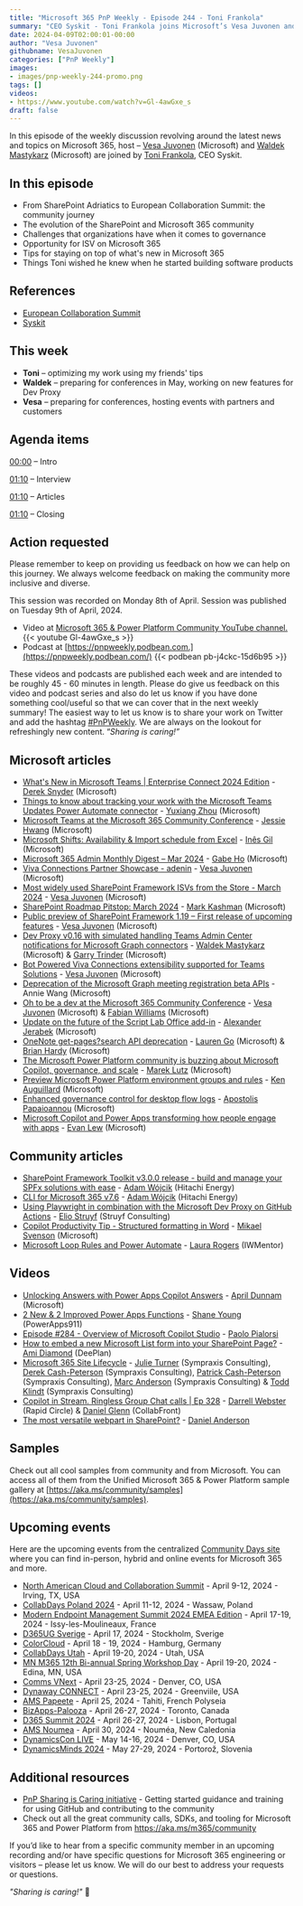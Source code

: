 ```yaml
---
title: "Microsoft 365 PnP Weekly - Episode 244 - Toni Frankola"
summary: "CEO Syskit - Toni Frankola joins Microsoft’s Vesa Juvonen and Waldek Mastykarz in a discussion on his career path and community involvement."
date: 2024-04-09T02:00:01-00:00
author: "Vesa Juvonen"
githubname: VesaJuvonen
categories: ["PnP Weekly"]
images:
- images/pnp-weekly-244-promo.png
tags: []
videos:
- https://www.youtube.com/watch?v=Gl-4awGxe_s
draft: false
---
```


In this episode of the weekly discussion revolving around the latest news and topics on Microsoft 365, host – [Vesa Juvonen](http://twitter.com/vesajuvonen) (Microsoft) and [Waldek Mastykarz](http://twitter.com/waldekm) (Microsoft) are joined by [Toni Frankola](https://twitter.com/tonifrankola), CEO Syskit.

## In this episode

- From SharePoint Adriatics to European Collaboration Summit: the community journey
- The evolution of the SharePoint and Microsoft 365 community
- Challenges that organizations have when it comes to governance
- Opportunity for ISV on Microsoft 365
- Tips for staying on top of what's new in Microsoft 365
- Things Toni wished he knew when he started building software products

## References

- [European Collaboration Summit](https://collabsummit.eu)
- [Syskit](https://www.syskit.com/)

## This week

- **Toni** – optimizing my work using my friends' tips
- **Waldek** – preparing for conferences in May, working on new features for Dev Proxy
- **Vesa** – preparing for conferences, hosting events with partners and customers

## Agenda items

[00:00](https://www.youtube.com/watch?v=Gl-4awGxe_s&t=0s) – Intro

[01:10](https://www.youtube.com/watch?v=Gl-4awGxe_s&t=72s) – Interview

[01:10](https://www.youtube.com/watch?v=Gl-4awGxe_s&t=2426s) – Articles

[01:10](https://www.youtube.com/watch?v=Gl-4awGxe_s&t=3477s) – Closing

## Action requested

Please remember to keep on providing us feedback on how we can help on this journey. We always welcome feedback on making the community more inclusive and diverse.

This session was recorded on Monday 8th of April. Session was published on Tuesday 9th of April, 2024.

*   Video at [Microsoft 365 & Power Platform Community YouTube channel.](https://aka.ms/m365pnp-videos)
    {{< youtube Gl-4awGxe_s >}}
*   Podcast at [https://pnpweekly.podbean.com.](https://pnpweekly.podbean.com/)
    {{< podbean pb-j4ckc-15d6b95 >}}

These videos and podcasts are published each week and are intended to be roughly 45 - 60 minutes in length.  Please do give us feedback on this video and podcast series and also do let us know if you have done something cool/useful so that we can cover that in the next weekly summary! The easiest way to let us know is to share your work on Twitter and add the hashtag [#PnPWeekly](https://twitter.com/search?q=%23pnpweekly). We are always on the lookout for refreshingly new content. “_Sharing is caring!”_ 

## Microsoft articles

* [What's New in Microsoft Teams | Enterprise Connect 2024 Edition](https://techcommunity.microsoft.com/t5/microsoft-teams-blog/what-s-new-in-microsoft-teams-enterprise-connect-2024-edition/ba-p/4090711) - [Derek Snyder](https://www.linkedin.com/in/dereklsnyder/) (Microsoft)
* [Things to know about tracking your work with the Microsoft Teams Updates Power Automate connector](https://techcommunity.microsoft.com/t5/microsoft-teams-blog/things-to-know-about-tracking-your-work-with-the-microsoft-teams/ba-p/4100484) - [Yuxiang Zhou](https://www.linkedin.com/in/yuxiangzhou2013/) (Microsoft)
* [Microsoft Teams at the Microsoft 365 Community Conference](https://techcommunity.microsoft.com/t5/microsoft-teams-blog/microsoft-teams-at-the-microsoft-365-community-conference/ba-p/4105608) - [Jessie Hwang](https://www.linkedin.com/in/jessiehwang/) (Microsoft)
* [Microsoft Shifts: Availability & Import schedule from Excel](https://techcommunity.microsoft.com/t5/microsoft-teams-blog/microsoft-shifts-availability-amp-import-schedule-from-excel/ba-p/4104192) - [Inês Gil](https://www.linkedin.com/in/inesmarquesgil/) (Microsoft)
* [Microsoft 365 Admin Monthly Digest – Mar 2024](https://techcommunity.microsoft.com/t5/microsoft-365-blog/microsoft-365-admin-monthly-digest-mar-2024/ba-p/4099121) - [Gabe Ho](https://www.linkedin.com/in/gabrielhoky/) (Microsoft)
* [Viva Connections Partner Showcase - adenin](https://techcommunity.microsoft.com/t5/viva-connections-blog/viva-connections-partner-showcase-adenin/ba-p/4105487) - [Vesa Juvonen](https://www.linkedin.com/in/vesajuvonen/) (Microsoft)
* [Most widely used SharePoint Framework ISVs from the Store - March 2024](https://techcommunity.microsoft.com/t5/microsoft-sharepoint-blog/most-widely-used-sharepoint-framework-isvs-from-the-store-march/ba-p/4108405) - [Vesa Juvonen](https://www.linkedin.com/in/vesajuvonen/) (Microsoft)
* [SharePoint Roadmap Pitstop: March 2024](https://techcommunity.microsoft.com/t5/microsoft-sharepoint-blog/sharepoint-roadmap-pitstop-march-2024/ba-p/4101910) - [Mark Kashman](https://www.linkedin.com/in/mark-kashman/) (Microsoft)
* [Public preview of SharePoint Framework 1.19 – First release of upcoming features](https://devblogs.microsoft.com/microsoft365dev/public-preview-of-sharepoint-framework-1-19-first-release-of-upcoming-features/) - [Vesa Juvonen](https://www.linkedin.com/in/vesajuvonen/) (Microsoft)
* [Dev Proxy v0.16 with simulated handling Teams Admin Center notifications for Microsoft Graph connectors](https://devblogs.microsoft.com/microsoft365dev/dev-proxy-v0-16-with-simulated-handling-teams-admin-center-notifications-for-microsoft-graph-connectors/) - [Waldek Mastykarz](https://www.linkedin.com/in/waldekmastykarz/) (Microsoft) & [Garry Trinder](https://www.linkedin.com/in/garry-trinder/) (Microsoft)
* [Bot Powered Viva Connections extensibility supported for Teams Solutions](https://devblogs.microsoft.com/microsoft365dev/bot-powered-viva-connections-extensibility-supported-for-teams-solutions/) - [Vesa Juvonen](https://www.linkedin.com/in/vesajuvonen/) (Microsoft)
* [Deprecation of the Microsoft Graph meeting registration beta APIs](https://devblogs.microsoft.com/microsoft365dev/deprecation-of-the-microsoft-graph-meeting-registration-beta-apis/) - Annie Wang (Microsoft)
* [Oh to be a dev at the Microsoft 365 Community Conference](https://devblogs.microsoft.com/microsoft365dev/oh-to-be-a-dev-at-the-microsoft-365-community-conference/) - [Vesa Juvonen](https://www.linkedin.com/in/vesajuvonen/) (Microsoft) & [Fabian Williams](https://www.linkedin.com/in/fabiangwilliams/) (Microsoft)
* [Update on the future of the Script Lab Office add-in](https://devblogs.microsoft.com/microsoft365dev/update-on-the-future-of-the-script-lab-office-add-in/) - [Alexander Jerabek](https://www.linkedin.com/in/alexander-jerabek-201039206/) (Microsoft)
* [OneNote get-pages?search API deprecation](https://devblogs.microsoft.com/microsoft365dev/onenote-get-pagessearch-api-deprecation/) - [Lauren Go](https://www.linkedin.com/in/golauren/) (Microsoft) & [Brian Hardy](https://www.linkedin.com/in/brianhardy/) (Microsoft)
* [The Microsoft Power Platform community is buzzing about Microsoft Copilot, governance, and scale](https://www.microsoft.com/en-us/power-platform/blog/2024/03/28/the-microsoft-power-platform-community-is-buzzing-about-microsoft-copilot-governance-and-scale/) - [Marek Lutz](https://www.linkedin.com/in/mareklutz/) (Microsoft)
* [Preview Microsoft Power Platform environment groups and rules](https://www.microsoft.com/en-us/power-platform/blog/2024/04/04/increase-efficiency-with-microsoft-power-platform-governance-features/) - [Ken Auguillard](https://www.linkedin.com/in/kenric-auguillard-15961b27/) (Microsoft)
* [Enhanced governance control for desktop flow logs](https://powerautomate.microsoft.com/en-us/blog/enhanced-governance-control-for-desktop-flow-logs/) - [Apostolis Papaioannou](https://www.linkedin.com/in/appapaio/) (Microsoft)
* [Microsoft Copilot and Power Apps transforming how people engage with apps](https://powerapps.microsoft.com/en-us/blog/microsoft-copilot-and-power-apps-transforming-how-people-engage-with-apps/) - [Evan Lew](https://www.linkedin.com/in/evanlew/) (Microsoft)

## Community articles

* [SharePoint Framework Toolkit v3.0.0 release - build and manage your SPFx solutions with ease](https://pnp.github.io/blog/post/spfx-toolkit-vscode-v-3-0-release/) - [Adam Wójcik](https://www.linkedin.com/in/adam-w%C3%B3jcik-9b7777a6/) (Hitachi Energy)
* [CLI for Microsoft 365 v7.6](https://pnp.github.io/blog/cli-for-microsoft-365/cli-for-microsoft-365-v7-6/) - [Adam Wójcik](https://www.linkedin.com/in/adam-w%C3%B3jcik-9b7777a6/) (Hitachi Energy)
* [Using Playwright in combination with the Microsoft Dev Proxy on GitHub Actions](https://www.eliostruyf.com/playwright-microsoft-dev-proxy-github-actions/) - [Elio Struyf](https://www.linkedin.com/in/estruyf/) (Struyf Consulting)
* [Copilot Productivity Tip - Structured formatting in Word](https://www.techmikael.com/2024/03/copilot-productivity-tip-structured.html) - [Mikael Svenson](https://www.linkedin.com/in/mikaels/) (Microsoft)
* [Microsoft Loop Rules and Power Automate](https://wonderlaura.com/2024/03/31/microsoft-loop-rules-and-power-automate/) - [Laura Rogers](https://www.linkedin.com/in/sharepointguru/) (IWMentor)

## Videos

* [Unlocking Answers with Power Apps Copilot Answers](https://www.youtube.com/watch?v=R1QPXY2y3C8) - [April Dunnam](https://www.linkedin.com/in/aprildunnam/) (Microsoft)
* [2 New & 2 Improved Power Apps Functions](https://www.youtube.com/watch?v=APCeZxcIpdg) - [Shane Young](https://www.linkedin.com/in/cincyshane/) (PowerApps911)
* [Episode #284 - Overview of Microsoft Copilot Studio](https://www.youtube.com/watch?v=6NgcOMww4OY) - [Paolo Pialorsi](https://www.linkedin.com/in/paolopialorsi/)
* [How to embed a new Microsoft List form into your SharePoint Page?](https://www.youtube.com/watch?v=XOtZF9sigHg) - [Ami Diamond](https://www.linkedin.com/in/ami-diamond-mvp-70a798b/) (DeePlan)
* [Microsoft 365 Site Lifecycle](https://www.youtube.com/watch?v=0SDyZ1cHixg) - [Julie Turner](https://www.linkedin.com/in/juliemturner/) (Sympraxis Consulting), [Derek Cash-Peterson](https://www.linkedin.com/in/dcashpeterson/) (Sympraxis Consulting), [Patrick Cash-Peterson](https://www.linkedin.com/in/pcashpeterson/) (Sympraxis Consulting), [Marc Anderson](https://www.linkedin.com/in/marcanderson/) (Sympraxis Consulting) & [Todd Klindt](https://www.linkedin.com/in/toddklindt/) (Sympraxis Consulting)
* [Copilot in Stream. Ringless Group Chat calls | Ep 328](https://www.youtube.com/watch?v=Mdu0HooN7Z0) - [Darrell Webster](https://www.linkedin.com/in/darrellwebster/) (Rapid Circle) & [Daniel Glenn](https://www.linkedin.com/in/danielglenn/) (CollabFront)
* [The most versatile webpart in SharePoint?](https://www.youtube.com/watch?v=-BGBc7PcqZw) - [Daniel Anderson](https://www.linkedin.com/in/danielando/)

## Samples

Check out all cool samples from community and from Microsoft. You can access all of them from the Unified Microsoft 365 & Power Platform sample gallery at [https://aka.ms/community/samples](https://aka.ms/community/samples). 

## Upcoming events

Here are the upcoming events from the centralized [Community Days site](https://communitydays.org/events?when=upcoming) where you can find in-person, hybrid and online events for Microsoft 365 and more.

* [North American Cloud and Collaboration Summit](https://www.communitydays.org/event/2024-04-09/north-american-cloud-and-collaboration-summit) - April 9-12, 2024 - Irving, TX, USA
* [CollabDays Poland 2024](https://www.communitydays.org/event/2024-04-11/collabdays-poland-2024) - April 11-12, 2024 - Wassaw, Poland
* [Modern Endpoint Management Summit 2024 EMEA Edition](https://www.communitydays.org/event/2024-04-17/modern-endpoint-management-summit-2024-emea-edition) - April 17-19, 2024 - Issy-les-Moulineaux, France
* [D365UG Sverige](https://www.communitydays.org/event/2024-04-17/d365ug-sverige) - April 17, 2024 - Stockholm, Sverige
* [ColorCloud](https://www.communitydays.org/event/2024-04-18/colorcloud) - April 18 - 19, 2024 - Hamburg, Germany
* [CollabDays Utah](https://www.communitydays.org/event/2024-04-19/collabdays-utah) - April 19-20, 2024 - Utah, USA
* [MN M365 12th Bi-annual Spring Workshop Day](https://www.communitydays.org/event/2024-04-19/mn-m365-12th-bi-annual-spring-workshop-day) - April 19-20, 2024 - Edina, MN, USA
* [Comms VNext](https://www.communitydays.org/event/2024-04-23/comms-vnext) - April 23-25, 2024 - Denver, CO, USA
* [Dynaway CONNECT](https://www.communitydays.org/event/2024-04-23/dynaway-connect) - April 23-25, 2024 - Greenviile, USA
* [AMS Papeete](https://www.communitydays.org/event/2024-04-25/ams-papeete) - April 25, 2024 - Tahiti, French Polyseia
* [BizApps-Palooza](https://www.communitydays.org/event/2024-04-26/bizapps-palooza-2024) - April 26-27, 2024 - Toronto, Canada
* [D365 Summit 2024](https://www.communitydays.org/event/2024-04-26/dynamics-365-summit-2024) - April 26-27, 2024 - Lisbon, Portugal
* [AMS Noumea](https://www.communitydays.org/event/2024-04-30/ams-noumea) - April 30, 2024 - Nouméa, New Caledonia
* [DynamicsCon LIVE](https://www.communitydays.org/event/2024-05-13/dynamicscon-live) - May 14-16, 2024 - Denver, CO, USA
* [DynamicsMinds 2024](https://www.communitydays.org/event/2024-05-27/dynamicsminds-2024) - May 27-29, 2024 - Portorož, Slovenia

## Additional resources

* [PnP Sharing is Caring initiative](https://aka.ms/sharing-is-caring) - Getting started guidance and training for using GitHub and contributing to the community
* Check out all the great community calls, SDKs, and tooling for Microsoft 365 and Power Platform from <https://aka.ms/m365/community>

If you’d like to hear from a specific community member in an upcoming recording and/or have specific questions for Microsoft 365 engineering or visitors – please let us know. We will do our best to address your requests or questions.

_"Sharing is caring!"_ 🧡